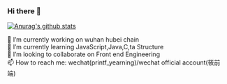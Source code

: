### Hi there 👋

[![Anurag's github stats](https://github-readme-stats.vercel.app/api?username=Zhjoker&show_icons=true&theme=buefy)](https://github.com/anuraghazra/github-readme-stats)

 🔭 I’m currently working on wuhan hubei chain\
 🌱 I’m currently learning JavaScript,Java,C,ta Structure\
 👯 I’m looking to collaborate on Front end Engineering\
 📫 How to reach me: wechat(printf_yearning)/wechat official account(筱前端)

<!--
**Zhjoker/Zhjoker** is a ✨ _special_ ✨ repository because its `README.md` (this file) appears on your GitHub profile.

Here are some ideas to get you started:

- 🔭 I’m currently working on ...
- 🌱 I’m currently learning ...
- 👯 I’m looking to collaborate on ...
- 🤔 I’m looking for help with ...
- 💬 Ask me about ...
- 📫 How to reach me: ...
- 😄 Pronouns: ...
- ⚡ Fun fact: ...
-->
